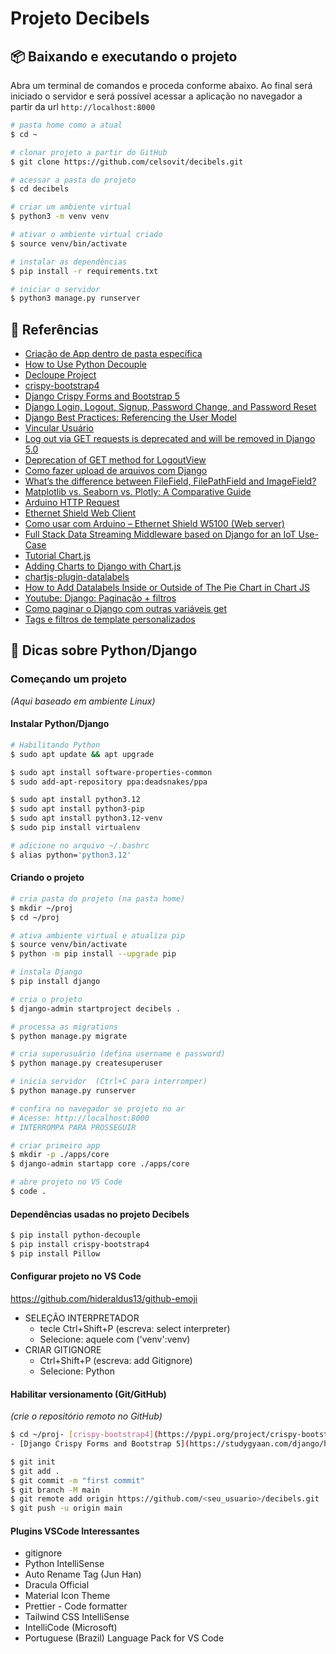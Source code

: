# Projeto Decibels


## 📦 Baixando e executando o projeto
Abra um terminal de comandos e proceda conforme abaixo. Ao final será iniciado o servidor e será possível acessar a aplicação no navegador a partir da url `http://localhost:8000`

```bash
# pasta home como a atual
$ cd ~

# clonar projeto a partir do GitHub
$ git clone https://github.com/celsovit/decibels.git

# acessar a pasta do projeto
$ cd decibels

# criar um ambiente virtual
$ python3 -m venv venv

# ativar o ambiente virtual criado
$ source venv/bin/activate

# instalar as dependências
$ pip install -r requirements.txt

# iniciar o servidor
$ python3 manage.py runserver
```


## 📜 Referências
- [Criação de App dentro de pasta específica](https://cursos.alura.com.br/forum/topico-criacao-de-app-dentro-de-pasta-especifica-216392)
- [How to Use Python Decouple](https://simpleisbetterthancomplex.com/2015/11/26/package-of-the-week-python-decouple.html)
- [Decloupe Project](https://pypi.org/project/python-decouple/)
- [crispy-bootstrap4](https://pypi.org/project/crispy-bootstrap4/)
- [Django Crispy Forms and Bootstrap 5](https://studygyaan.com/django/how-to-use-bootstrap-forms-with-django-crispy-forms)
- [Django Login, Logout, Signup, Password Change, and Password Reset](https://learndjango.com/tutorials/django-login-and-logout-tutorial)
- [Django Best Practices: Referencing the User Model](https://learndjango.com/tutorials/django-best-practices-referencing-user-model)
- [Vincular Usuário](https://groups.google.com/g/django-users/c/zZWZyGePIEI)
- [Log out via GET requests is deprecated and will be removed in Django 5.0](https://stackoverflow.com/questions/74896216/log-out-via-get-requests-is-deprecated-and-will-be-removed-in-django-5-0)
- [Deprecation of GET method for LogoutView](https://forum.djangoproject.com/t/deprecation-of-get-method-for-logoutview/25533/4)
- [Como fazer upload de arquivos com Django](https://simpleisbetterthancomplex.com/tutorial/2016/08/01/how-to-upload-files-with-django.html)
- [What’s the difference between FileField, FilePathField and ImageField?](https://swesadiqul.medium.com/whats-the-difference-between-filefield-filepathfield-and-imagefield-302b2c284418)
- [Matplotlib vs. Seaborn vs. Plotly: A Comparative Guide](https://medium.com/@mohsin.shaikh324/matplotlib-vs-seaborn-vs-plotly-a-comparative-guide-c99a0059c09f#:~:text=Matplotlib%20offers%20extensive%20customization%20but,Matplotlib%20might%20be%20your%20choice.)
- [Arduino HTTP Request](https://arduinogetstarted.com/tutorials/arduino-http-request)
- [Ethernet Shield Web Client](https://docs.arduino.cc/tutorials/ethernet-shield-rev2/web-client/)
- [Como usar com Arduino – Ethernet Shield W5100 (Web server)](https://blogmasterwalkershop.com.br/arduino/arduino-utilizando-o-ethernet-shield-w5100-via-web-server)
- [Full Stack Data Streaming Middleware based on Django for an IoT Use-Case](https://akpolatcem.medium.com/full-stack-data-streaming-middleware-based-on-django-for-an-iot-use-case-5f97c1d941c7)
- [Tutorial Chart.js](https://www.geeksforgeeks.org/chart-js-tutorial/)
- [Adding Charts to Django with Chart.js](https://testdriven.io/blog/django-charts/)
- [chartjs-plugin-datalabels](https://chartjs-plugin-datalabels.netlify.app/guide/getting-started.html#installation)
- [How to Add Datalabels Inside or Outside of The Pie Chart in Chart JS](https://youtu.be/B4ph2g-LqTs)
- [Youtube: Django: Paginação + filtros](https://www.youtube.com/watch?v=eXipSfa-HOQ)
- [Como paginar o Django com outras variáveis ​​get](https://stackoverflow.com/questions/2047622/how-to-paginate-django-with-other-get-variables/62587351#62587351)
- [Tags e filtros de template personalizados](https://django-portuguese.readthedocs.io/en/1.0/howto/custom-template-tags.html)



## 📌 Dicas sobre Python/Django


### Começando um projeto
_(Aqui baseado em ambiente Linux)_


#### Instalar Python/Django

```bash
# Habilitando Python
$ sudo apt update && apt upgrade

$ sudo apt install software-properties-common
$ sudo add-apt-repository ppa:deadsnakes/ppa

$ sudo apt install python3.12
$ sudo apt install python3-pip
$ sudo apt install python3.12-venv
$ sudo pip install virtualenv

# adicione no arquivo ~/.bashrc
$ alias python='python3.12'
```


#### Criando o projeto

```bash
# cria pasta do projeto (na pasta home)
$ mkdir ~/proj
$ cd ~/proj

# ativa ambiente virtual e atualiza pip
$ source venv/bin/activate
$ python -m pip install --upgrade pip

# instala Django
$ pip install django

# cria o projeto
$ django-admin startproject decibels .

# processa as migrations
$ python manage.py migrate

# cria superusuário (defina username e password)
$ python manage.py createsuperuser

# inicia servidor  (Ctrl+C para interromper)
$ python manage.py runserver 

# confira no navegador se projeto no ar
# Acesse: http://localhost:8000
# INTERROMPA PARA PROSSEGUIR

# criar primeiro app
$ mkdir -p ./apps/core
$ django-admin startapp core ./apps/core

# abre projeto no VS Code
$ code .
```


#### Dependências usadas no projeto Decibels
```bash
$ pip install python-decouple
$ pip install crispy-bootstrap4
$ pip install Pillow
```


#### Configurar projeto no VS Code
https://github.com/hideraldus13/github-emoji
- SELEÇÃO INTERPRETADOR
   - tecle Ctrl+Shift+P (escreva: select interpreter)
   - Selecione: aquele com ('venv':venv)
- CRIAR GITIGNORE
   - Ctrl+Shift+P (escreva: add Gitignore)
   - Selecione: Python


#### Habilitar versionamento (Git/GitHub)
_(crie o repositório remoto no GitHub)_

```bash
$ cd ~/proj- [crispy-bootstrap4](https://pypi.org/project/crispy-bootstrap4/)
- [Django Crispy Forms and Bootstrap 5](https://studygyaan.com/django/how-to-use-bootstrap-forms-with-django-crispy-forms)

$ git init
$ git add .
$ git commit -m "first commit"
$ git branch -M main
$ git remote add origin https://github.com/<seu_usuario>/decibels.git
$ git push -u origin main
```

#### Plugins VSCode Interessantes
- gitignore
- Python IntelliSense
- Auto Rename Tag (Jun Han)
- Dracula Official
- Material Icon Theme
- Prettier - Code formatter
- Tailwind CSS IntelliSense
- IntelliCode (Microsoft)
- Portuguese (Brazil) Language Pack for VS Code

